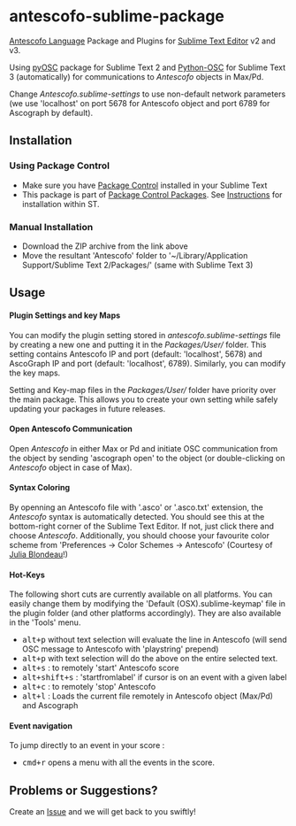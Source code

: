# antescofo-sublime-package
[Antescofo Language](http://repmus.ircam.fr/antescofo) Package and Plugins for [Sublime Text Editor](http://www.sublimetext.com) v2 and v3.

Using [pyOSC](https://trac.v2.nl/wiki/pyOSC) package for Sublime Text 2 and [Python-OSC](https://github.com/attwad/python-osc) for Sublime Text 3 (automatically) for communications to *Antescofo* objects in Max/Pd.

Change *Antescofo.sublime-settings* to use non-default network parameters (we use 'localhost' on port 5678 for Antescofo object and port 6789 for Ascograph by default).

## Installation

### Using Package Control

- Make sure you have [Package Control](https://packagecontrol.io/installation) installed in your Sublime Text
- This package is part of [Package Control Packages](https://packagecontrol.io/packages/Antescofo). See [Instructions](https://packagecontrol.io/docs/usage) for installation within ST. 

### Manual Installation

- Download the ZIP archive from the link above
- Move the resultant 'Antescofo' folder to '~/Library/Application Support/Sublime Text 2/Packages/' (same with Sublime Text 3)

## Usage

#### Plugin Settings and key Maps

You can modify the plugin setting stored in *antescofo.sublime-settings* file by creating a new one and putting it in the *Packages/User/* folder. This setting contains Antescofo IP and port (default: 'localhost', 5678) and AscoGraph IP and port (default: 'localhost', 6789). Similarly, you can modify the key maps.

Setting and Key-map files in the *Packages/User/* folder have priority over the main package. This allows you to create your own setting while safely updating your packages in future releases.

#### Open Antescofo Communication

Open *Antescofo* in either Max or Pd and initiate OSC communication from the object by sending 'ascograph open' to the object (or double-clicking on *Antescofo* object in case of Max).

#### Syntax Coloring

By openning an Antescofo file with '.asco' or '.asco.txt' extension, the *Antescofo* syntax is automatically detected. You should see this at the bottom-right corner of the Sublime Text Editor. If not, just click there and choose *Antescofo*.
Additionally, you should choose your favourite color scheme from 'Preferences -> Color Schemes -> Antescofo' (Courtesy of [Julia Blondeau](http://www.juliablondeau.fr/)!) 

#### Hot-Keys

The following short cuts are currently available on all platforms. You can easily change them by modifying the 'Default (OSX).sublime-keymap' file in the plugin folder (and other platforms accordingly). They are also available in the 'Tools' menu.

- <kbd>alt+p</kbd> without text selection will evaluate the line in Antescofo (will send OSC message to Antescofo with 'playstring' prepend)
- <kbd>alt+p</kbd> with text selection will do the above on the entire selected text.
- <kbd>alt+s</kbd> : to remotely 'start' Antescofo score
- <kbd>alt+shift+s</kbd> : 'startfromlabel' if cursor is on an event with a given label
- <kbd>alt+c</kbd> : to remotely 'stop' Antescofo
- <kbd>alt+l</kbd> : Loads the current file remotely in Antescofo object (Max/Pd) and Ascograph

#### Event navigation
To jump directly to an event in your score :
- <kbd>cmd+r</kbd> opens a menu with all the events in the score. 

## Problems or Suggestions?

Create an [Issue](https://github.com/arshiacont/antescofo-sublime-package/issues) and we will get back to you swiftly!